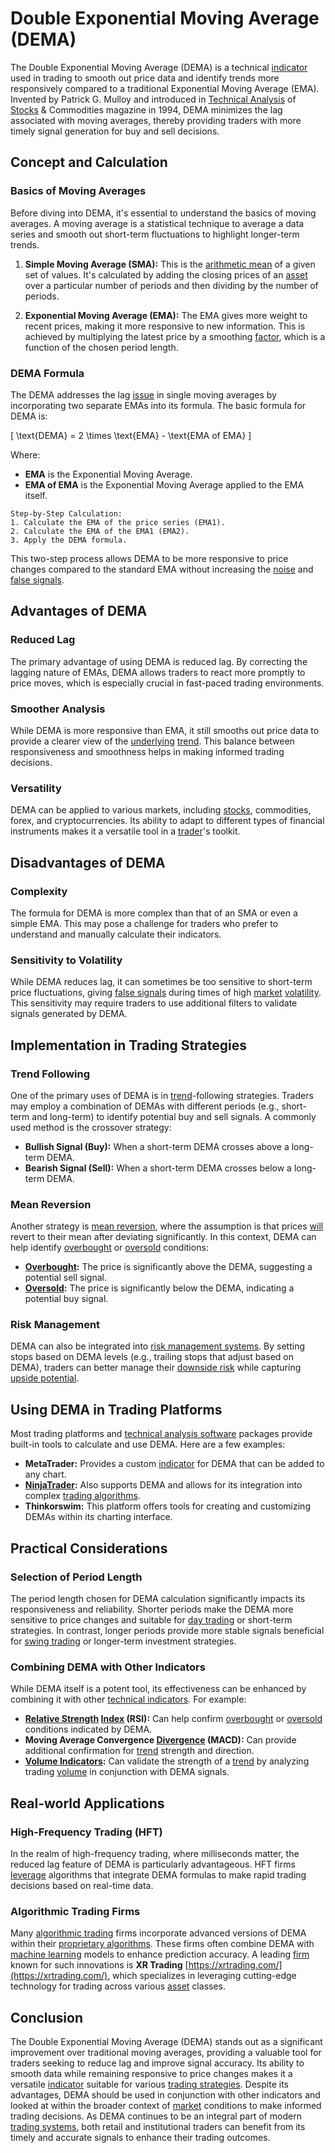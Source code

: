 # Double Exponential Moving Average (DEMA)

The Double Exponential Moving Average (DEMA) is a technical [indicator](../i/indicator.md) used in trading to smooth out price data and identify trends more responsively compared to a traditional Exponential Moving Average (EMA). Invented by Patrick G. Mulloy and introduced in [Technical Analysis](../t/technical_analysis.md) of [Stocks](../s/stock.md) & Commodities magazine in 1994, DEMA minimizes the lag associated with moving averages, thereby providing traders with more timely signal generation for buy and sell decisions.

## Concept and Calculation

### Basics of Moving Averages

Before diving into DEMA, it's essential to understand the basics of moving averages. A moving average is a statistical technique to average a data series and smooth out short-term fluctuations to highlight longer-term trends.

1. **Simple Moving Average (SMA):** This is the [arithmetic mean](../a/arithmetic_mean.md) of a given set of values. It's calculated by adding the closing prices of an [asset](../a/asset.md) over a particular number of periods and then dividing by the number of periods.

2. **Exponential Moving Average (EMA):** The EMA gives more weight to recent prices, making it more responsive to new information. This is achieved by multiplying the latest price by a smoothing [factor](../f/factor.md), which is a function of the chosen period length.

### DEMA Formula

The DEMA addresses the lag [issue](../i/issue.md) in single moving averages by incorporating two separate EMAs into its formula. The basic formula for DEMA is:

\[ \text{DEMA} = 2 \times \text{EMA} - \text{EMA of EMA} \]

Where:
- **EMA** is the Exponential Moving Average.
- **EMA of EMA** is the Exponential Moving Average applied to the EMA itself.

```
Step-by-Step Calculation:
1. Calculate the EMA of the price series (EMA1).
2. Calculate the EMA of the EMA1 (EMA2).
3. Apply the DEMA formula.
```

This two-step process allows DEMA to be more responsive to price changes compared to the standard EMA without increasing the [noise](../n/noise.md) and [false signals](../f/false_signals_in_trading.md).

## Advantages of DEMA

### Reduced Lag

The primary advantage of using DEMA is reduced lag. By correcting the lagging nature of EMAs, DEMA allows traders to react more promptly to price moves, which is especially crucial in fast-paced trading environments.

### Smoother Analysis

While DEMA is more responsive than EMA, it still smooths out price data to provide a clearer view of the [underlying](../u/underlying.md) [trend](../t/trend.md). This balance between responsiveness and smoothness helps in making informed trading decisions.

### Versatility

DEMA can be applied to various markets, including [stocks](../s/stock.md), commodities, forex, and cryptocurrencies. Its ability to adapt to different types of financial instruments makes it a versatile tool in a [trader](../t/trader.md)'s toolkit.

## Disadvantages of DEMA

### Complexity

The formula for DEMA is more complex than that of an SMA or even a simple EMA. This may pose a challenge for traders who prefer to understand and manually calculate their indicators.

### Sensitivity to Volatility

While DEMA reduces lag, it can sometimes be too sensitive to short-term price fluctuations, giving [false signals](../f/false_signals_in_trading.md) during times of high [market](../m/market.md) [volatility](../v/volatility.md). This sensitivity may require traders to use additional filters to validate signals generated by DEMA.

## Implementation in Trading Strategies

### Trend Following

One of the primary uses of DEMA is in [trend](../t/trend.md)-following strategies. Traders may employ a combination of DEMAs with different periods (e.g., short-term and long-term) to identify potential buy and sell signals. A commonly used method is the crossover strategy:

- **Bullish Signal (Buy):** When a short-term DEMA crosses above a long-term DEMA.
- **Bearish Signal (Sell):** When a short-term DEMA crosses below a long-term DEMA.

### Mean Reversion

Another strategy is [mean reversion](../m/mean_reversion.md), where the assumption is that prices [will](../w/will.md) revert to their mean after deviating significantly. In this context, DEMA can help identify [overbought](../o/overbought.md) or [oversold](../o/oversold.md) conditions:

- **[Overbought](../o/overbought.md):** The price is significantly above the DEMA, suggesting a potential sell signal.
- **[Oversold](../o/oversold.md):** The price is significantly below the DEMA, indicating a potential buy signal.

### Risk Management

DEMA can also be integrated into [risk management systems](../r/risk_management_systems.md). By setting stops based on DEMA levels (e.g., trailing stops that adjust based on DEMA), traders can better manage their [downside risk](../d/downside_risk.md) while capturing [upside potential](../u/upside_potential_in_trading.md).

## Using DEMA in Trading Platforms

Most trading platforms and [technical analysis software](../t/technical_analysis_software.md) packages provide built-in tools to calculate and use DEMA. Here are a few examples:

- **MetaTrader:** Provides a custom [indicator](../i/indicator.md) for DEMA that can be added to any chart.
- **[NinjaTrader](../n/ninjatrader.md):** Also supports DEMA and allows for its integration into complex [trading algorithms](../t/trading_algorithms.md).
- **Thinkorswim:** This platform offers tools for creating and customizing DEMAs within its charting interface.

## Practical Considerations

### Selection of Period Length

The period length chosen for DEMA calculation significantly impacts its responsiveness and reliability. Shorter periods make the DEMA more sensitive to price changes and suitable for [day trading](../d/day_trading.md) or short-term strategies. In contrast, longer periods provide more stable signals beneficial for [swing trading](../s/swing_trading.md) or longer-term investment strategies.

### Combining DEMA with Other Indicators

While DEMA itself is a potent tool, its effectiveness can be enhanced by combining it with other [technical indicators](../t/technical_indicator.md). For example:

- **[Relative Strength](../r/relative_strength.md) [Index](../i/index_instrument.md) (RSI):** Can help confirm [overbought](../o/overbought.md) or [oversold](../o/oversold.md) conditions indicated by DEMA.
- **Moving Average Convergence [Divergence](../d/divergence.md) (MACD):** Can provide additional confirmation for [trend](../t/trend.md) strength and direction.
- **[Volume Indicators](../v/volume_indicators.md):** Can validate the strength of a [trend](../t/trend.md) by analyzing trading [volume](../v/volume.md) in conjunction with DEMA signals.

## Real-world Applications

### High-Frequency Trading (HFT)

In the realm of high-frequency trading, where milliseconds matter, the reduced lag feature of DEMA is particularly advantageous. HFT firms [leverage](../l/leverage.md) algorithms that integrate DEMA formulas to make rapid trading decisions based on real-time data.

### Algorithmic Trading Firms

Many [algorithmic trading](../a/accountability.md) firms incorporate advanced versions of DEMA within their [proprietary algorithms](../p/proprietary_algorithms.md). These firms often combine DEMA with [machine learning](../m/machine_learning.md) models to enhance prediction accuracy. A leading [firm](../f/firm.md) known for such innovations is **XR Trading** [https://xrtrading.com/](https://xrtrading.com/), which specializes in leveraging cutting-edge technology for trading across various [asset](../a/asset.md) classes.

## Conclusion

The Double Exponential Moving Average (DEMA) stands out as a significant improvement over traditional moving averages, providing a valuable tool for traders seeking to reduce lag and improve signal accuracy. Its ability to smooth data while remaining responsive to price changes makes it a versatile [indicator](../i/indicator.md) suitable for various [trading strategies](../t/trading_strategies.md). Despite its advantages, DEMA should be used in conjunction with other indicators and looked at within the broader context of [market](../m/market.md) conditions to make informed trading decisions. As DEMA continues to be an integral part of modern [trading systems](../t/trading_systems.md), both retail and institutional traders can benefit from its timely and accurate signals to enhance their trading outcomes.